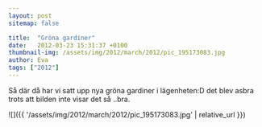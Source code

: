 ```yaml
---
layout: post
sitemap: false

title:  "Gröna gardiner"
date:   2012-03-23 15:31:37 +0100
thumbnail-img: /assets/img/2012/march/2012/pic_195173083.jpg
author: Eva
tags: ["2012"]
---
```


Så där då har vi satt upp nya gröna gardiner i lägenheten:D det blev asbra trots att bilden inte visar det så ..bra.

![]({{ '/assets/img/2012/march/2012/pic_195173083.jpg'  | relative_url }})

